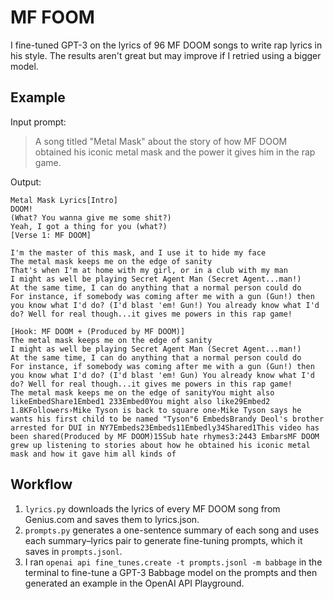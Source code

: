 # MF FOOM

I fine-tuned GPT-3 on the lyrics of 96 MF DOOM songs to write rap lyrics in his style. The results aren't great but may improve if I retried using a bigger model.

## Example

Input prompt:

> A song titled "Metal Mask" about the story of how MF DOOM obtained his iconic metal mask and the power it gives him in the rap game.


Output:

```
Metal Mask Lyrics[Intro]
DOOM!
(What? You wanna give me some shit?)
Yeah, I got a thing for you (what?)
[Verse 1: MF DOOM]

I'm the master of this mask, and I use it to hide my face
The metal mask keeps me on the edge of sanity
That's when I'm at home with my girl, or in a club with my man
I might as well be playing Secret Agent Man (Secret Agent...man!)
At the same time, I can do anything that a normal person could do
For instance, if somebody was coming after me with a gun (Gun!) then you know what I'd do? (I'd blast 'em! Gun!) You already know what I'd do? Well for real though...it gives me powers in this rap game!

[Hook: MF DOOM + (Produced by MF DOOM)]
The metal mask keeps me on the edge of sanity
I might as well be playing Secret Agent Man (Secret Agent...man!)
At the same time, I can do anything that a normal person could do
For instance, if somebody was coming after me with a gun (Gun!) then you know what I'd do? (I'd blast 'em! Gun) You already know what I'd do? Well for real though...it gives me powers in this rap game!
The metal mask keeps me on the edge of sanityYou might also likeEmbedShare1Embed1 233Embed0You might also like29Embed2 1.8KFollowers›Mike Tyson is back to square one›Mike Tyson says he wants his first child to be named "Tyson"6 EmbedsBrandy Deol's brother arrested for DUI in NY7Embeds23Embeds11Embedly34Shared1This video has been shared(Produced by MF DOOM)15Sub hate rhymes3:2443 EmbarsMF DOOM grew up listening to stories about how he obtained his iconic metal mask and how it gave him all kinds of
```

## Workflow

1. `lyrics.py` downloads the lyrics of every MF DOOM song from Genius.com and saves them to lyrics.json.
2. `prompts.py` generates a one-sentence summary of each song and uses each summary–lyrics pair to generate fine-tuning prompts, which it saves in `prompts.jsonl`.
3. I ran `openai api fine_tunes.create -t prompts.jsonl -m babbage` in the terminal to fine-tune a GPT-3 Babbage model on the prompts and then generated an example in the OpenAI API Playground.